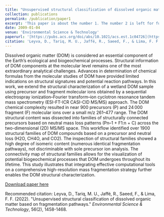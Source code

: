 ```yaml
---
title: "Unsupervised structural classification of dissolved organic matter based on fragmentation pathways"
collection: publications
permalink: /publication/paper1
excerpt: 'This paper is about the number 1. The number 2 is left for future work.'
date: 2009-01-04
venue: 'Environmental Science & Technology'
paperurl: '[https://pubs.acs.org/doi/abs/10.1021/acs.est.1c04726](https://pubs.acs.org/doi/abs/10.1021/acs.est.1c04726)'
citation: 'Leyva, D., Tariq, M. U., Jaffé, R., Saeed, F., & Lima, F. F. (2022). &quot;Unsupervised structural classification of dissolved organic matter based on fragmentation pathways..&quot; <i>Environmental Science & Technology</i>. 56(2), 1458-1468.'
---
```

Dissolved organic matter (DOM) is considered an essential component of the Earth’s ecological and biogeochemical processes. Structural information of DOM components at the molecular level remains one of the most extraordinary analytical challenges. Advances in determination of chemical formulas from the molecular studies of DOM have provided limited indications on structural signatures and potential reaction pathways. In this work, we extend the structural characterization of a wetland DOM sample using precursor and fragment molecular ions obtained by a sequential electrospray ionization–Fourier transform–ion cyclotron resonance tandem mass spectrometry (ESI-FT-ICR CASI-CID MS/MS) approach. The DOM chemical complexity resulted in near 900 precursors (P) and 24 000 fragment (F) molecular ions over a small m/z 261–477 range. The DOM structural content was dissected into families of structurally connected precursors based on neutral mass loss patterns (Pn–1 + F1:n + C) across the two-dimensional (2D) MS/MS space. This workflow identified over 1900 structural families of DOM compounds based on a precursor and neutral loss (H2O, CH4O, and CO2). The inspection of structural families showed a high degree of isomeric content (numerous identical fragmentation pathways), not discriminable with sole precursor ion analysis. The connectivity map of structural families allows for the visualization of potential biogeochemical processes that DOM undergoes throughout its lifetime. This study illustrates that integrating effective computational tools on a comprehensive high-resolution mass fragmentation strategy further enables the DOM structural characterization.

[Download paper here](https://pubs.acs.org/doi/abs/10.1021/acs.est.1c04726)

Recommended citation: Leyva, D., Tariq, M. U., Jaffé, R., Saeed, F., & Lima, F. F. (2022). "Unsupervised structural classification of dissolved organic matter based on fragmentation pathways." <i>Environmental Science & Technology</i>, 56(2), 1458-1468.
